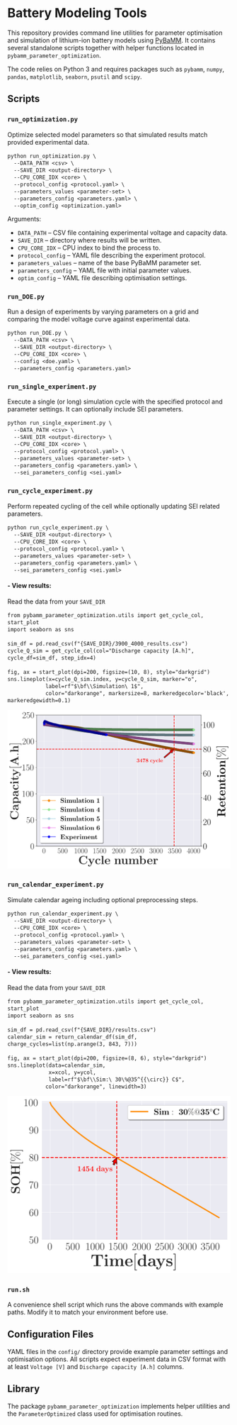 # Battery Modeling Tools

This repository provides command line utilities for parameter optimisation and
simulation of lithium-ion battery models using
[PyBaMM](https://github.com/pybamm-team/pybamm).
It contains several standalone scripts together with helper functions located
in `pybamm_parameter_optimization`.

The code relies on Python 3 and requires packages such as `pybamm`, `numpy`,
`pandas`, `matplotlib`, `seaborn`, `psutil` and `scipy`.

## Scripts

### `run_optimization.py`
Optimize selected model parameters so that simulated results match provided
experimental data.

```
python run_optimization.py \
  --DATA_PATH <csv> \
  --SAVE_DIR <output-directory> \
  --CPU_CORE_IDX <core> \
  --protocol_config <protocol.yaml> \
  --parameters_values <parameter-set> \
  --parameters_config <parameters.yaml> \
  --optim_config <optimization.yaml>
```

Arguments:
- `DATA_PATH` – CSV file containing experimental voltage and capacity data.
- `SAVE_DIR` – directory where results will be written.
- `CPU_CORE_IDX` – CPU index to bind the process to.
- `protocol_config` – YAML file describing the experiment protocol.
- `parameters_values` – name of the base PyBaMM parameter set.
- `parameters_config` – YAML file with initial parameter values.
- `optim_config` – YAML file describing optimisation settings.

### `run_DOE.py`
Run a design of experiments by varying parameters on a grid and comparing the
model voltage curve against experimental data.

```
python run_DOE.py \
  --DATA_PATH <csv> \
  --SAVE_DIR <output-directory> \
  --CPU_CORE_IDX <core> \
  --config <doe.yaml> \
  --parameters_config <parameters.yaml>
```

### `run_single_experiment.py`
Execute a single (or long) simulation cycle with the specified protocol and
parameter settings.  It can optionally include SEI parameters.

```
python run_single_experiment.py \
  --DATA_PATH <csv> \
  --SAVE_DIR <output-directory> \
  --CPU_CORE_IDX <core> \
  --protocol_config <protocol.yaml> \
  --parameters_values <parameter-set> \
  --parameters_config <parameters.yaml> \
  --sei_parameters_config <sei.yaml>
```

### `run_cycle_experiment.py`
Perform repeated cycling of the cell while optionally updating SEI related
parameters.

```
python run_cycle_experiment.py \
  --SAVE_DIR <output-directory> \
  --CPU_CORE_IDX <core> \
  --protocol_config <protocol.yaml> \
  --parameters_values <parameter-set> \
  --parameters_config <parameters.yaml> \
  --sei_parameters_config <sei.yaml>
```


#### - View results:
Read the data from your `SAVE_DIR`

```
from pybamm_parameter_optimization.utils import get_cycle_col, start_plot
import seaborn as sns

sim_df = pd.read_csv(f"{SAVE_DIR}/3900_4000_results.csv")
cycle_Q_sim = get_cycle_col(col="Discharge capacity [A.h]", cycle_df=sim_df, step_idx=4)

fig, ax = start_plot(dpi=200, figsize=(10, 8), style="darkgrid")
sns.lineplot(x=cycle_Q_sim.index, y=cycle_Q_sim, marker="o",
            label=rf"$\bf\\Simulation\ 1$", 
            color="darkorange", markersize=8, markeredgecolor='black', markeredgewidth=0.1)

```

![alt text](fig/image.png)


### `run_calendar_experiment.py`
Simulate calendar ageing including optional preprocessing steps.

```
python run_calendar_experiment.py \
  --SAVE_DIR <output-directory> \
  --CPU_CORE_IDX <core> \
  --protocol_config <protocol.yaml> \
  --parameters_values <parameter-set> \
  --parameters_config <parameters.yaml> \
  --sei_parameters_config <sei.yaml>
```


#### - View results:
Read the data from your `SAVE_DIR`

```
from pybamm_parameter_optimization.utils import get_cycle_col, start_plot
import seaborn as sns

sim_df = pd.read_csv(f"{SAVE_DIR}/results.csv")
calendar_sim = return_calendar_df(sim_df, charge_cycles=list(np.arange(3, 843, 7)))

fig, ax = start_plot(dpi=200, figsize=(8, 6), style="darkgrid")
sns.lineplot(data=calendar_sim,
             x=xcol, y=ycol, 
             label=rf"$\bf\\Sim:\ 30\%@35^{{\circ}} C$", 
            color="darkorange", linewidth=3)

```


![alt text](fig/image-1.png)

### `run.sh`
A convenience shell script which runs the above commands with example paths.
Modify it to match your environment before use.

## Configuration Files
YAML files in the `config/` directory provide example parameter settings and
optimisation options.  All scripts expect experiment data in CSV format with at
least `Voltage [V]` and `Discharge capacity [A.h]` columns.

## Library
The package `pybamm_parameter_optimization` implements helper utilities and the
`ParameterOptimized` class used for optimisation routines.